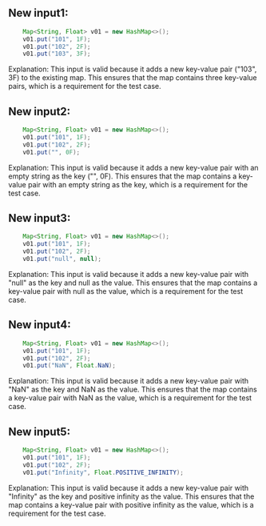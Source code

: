 ## New input1:
```java
    Map<String, Float> v01 = new HashMap<>();
    v01.put("101", 1F);
    v01.put("102", 2F);
    v01.put("103", 3F);
```
Explanation: This input is valid because it adds a new key-value pair ("103", 3F) to the existing map. This ensures that the map contains three key-value pairs, which is a requirement for the test case.

## New input2:
```java
    Map<String, Float> v01 = new HashMap<>();
    v01.put("101", 1F);
    v01.put("102", 2F);
    v01.put("", 0F);
```
Explanation: This input is valid because it adds a new key-value pair with an empty string as the key ("", 0F). This ensures that the map contains a key-value pair with an empty string as the key, which is a requirement for the test case.

## New input3:
```java
    Map<String, Float> v01 = new HashMap<>();
    v01.put("101", 1F);
    v01.put("102", 2F);
    v01.put("null", null);
```
Explanation: This input is valid because it adds a new key-value pair with "null" as the key and null as the value. This ensures that the map contains a key-value pair with null as the value, which is a requirement for the test case.

## New input4:
```java
    Map<String, Float> v01 = new HashMap<>();
    v01.put("101", 1F);
    v01.put("102", 2F);
    v01.put("NaN", Float.NaN);
```
Explanation: This input is valid because it adds a new key-value pair with "NaN" as the key and NaN as the value. This ensures that the map contains a key-value pair with NaN as the value, which is a requirement for the test case.

## New input5:
```java
    Map<String, Float> v01 = new HashMap<>();
    v01.put("101", 1F);
    v01.put("102", 2F);
    v01.put("Infinity", Float.POSITIVE_INFINITY);
```
Explanation: This input is valid because it adds a new key-value pair with "Infinity" as the key and positive infinity as the value. This ensures that the map contains a key-value pair with positive infinity as the value, which is a requirement for the test case.
